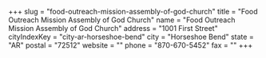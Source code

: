 +++
slug = "food-outreach-mission-assembly-of-god-church"
title = "Food Outreach Mission Assembly of God Church"
name = "Food Outreach Mission Assembly of God Church"
address = "1001 First Street"
cityIndexKey = "city-ar-horseshoe-bend"
city = "Horseshoe Bend"
state = "AR"
postal = "72512"
website = ""
phone = "870-670-5452"
fax = ""
+++
